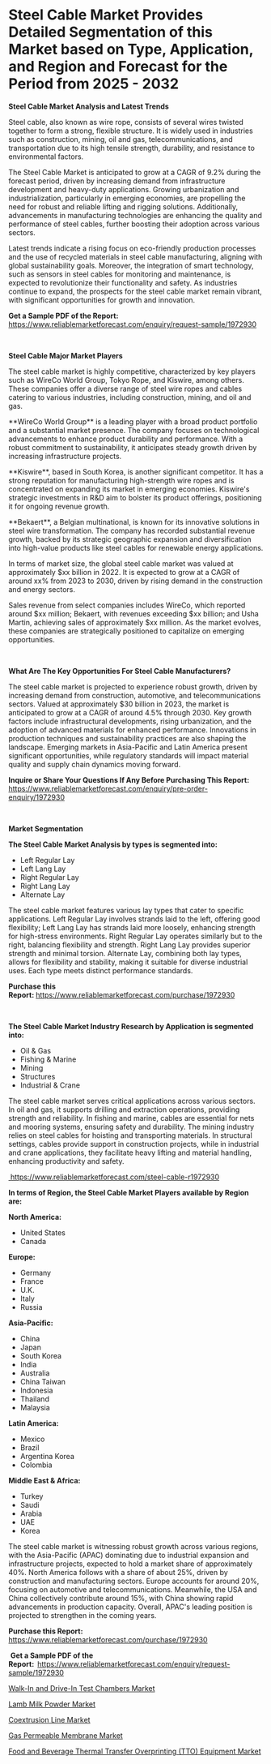 <p><h1>Steel Cable Market Provides Detailed Segmentation of this Market based on Type, Application, and Region and Forecast for the Period from 2025 - 2032</h1></p><p><strong>Steel Cable Market Analysis and Latest Trends</strong></p>
<p><p>Steel cable, also known as wire rope, consists of several wires twisted together to form a strong, flexible structure. It is widely used in industries such as construction, mining, oil and gas, telecommunications, and transportation due to its high tensile strength, durability, and resistance to environmental factors.</p><p>The Steel Cable Market is anticipated to grow at a CAGR of 9.2% during the forecast period, driven by increasing demand from infrastructure development and heavy-duty applications. Growing urbanization and industrialization, particularly in emerging economies, are propelling the need for robust and reliable lifting and rigging solutions. Additionally, advancements in manufacturing technologies are enhancing the quality and performance of steel cables, further boosting their adoption across various sectors.</p><p>Latest trends indicate a rising focus on eco-friendly production processes and the use of recycled materials in steel cable manufacturing, aligning with global sustainability goals. Moreover, the integration of smart technology, such as sensors in steel cables for monitoring and maintenance, is expected to revolutionize their functionality and safety. As industries continue to expand, the prospects for the steel cable market remain vibrant, with significant opportunities for growth and innovation.</p></p>
<p><strong>Get a Sample PDF of the Report:&nbsp;</strong> <a href="https://www.reliablemarketforecast.com/enquiry/request-sample/1972930?utm_campaign=2447&utm_medium=2&utm_source=Github&utm_content=ia&utm_term=02042025&utm_id=steel-cable">https://www.reliablemarketforecast.com/enquiry/request-sample/1972930</a></p>
<p>&nbsp;</p>
<p><strong>Steel Cable Major Market Players</strong></p>
<p><p>The steel cable market is highly competitive, characterized by key players such as WireCo World Group, Tokyo Rope, and Kiswire, among others. These companies offer a diverse range of steel wire ropes and cables catering to various industries, including construction, mining, and oil and gas.</p><p>**WireCo World Group** is a leading player with a broad product portfolio and a substantial market presence. The company focuses on technological advancements to enhance product durability and performance. With a robust commitment to sustainability, it anticipates steady growth driven by increasing infrastructure projects.</p><p>**Kiswire**, based in South Korea, is another significant competitor. It has a strong reputation for manufacturing high-strength wire ropes and is concentrated on expanding its market in emerging economies. Kiswire's strategic investments in R&D aim to bolster its product offerings, positioning it for ongoing revenue growth.</p><p>**Bekaert**, a Belgian multinational, is known for its innovative solutions in steel wire transformation. The company has recorded substantial revenue growth, backed by its strategic geographic expansion and diversification into high-value products like steel cables for renewable energy applications.</p><p>In terms of market size, the global steel cable market was valued at approximately $xx billion in 2022. It is expected to grow at a CAGR of around xx% from 2023 to 2030, driven by rising demand in the construction and energy sectors. </p><p>Sales revenue from select companies includes WireCo, which reported around $xx million; Bekaert, with revenues exceeding $xx billion; and Usha Martin, achieving sales of approximately $xx million. As the market evolves, these companies are strategically positioned to capitalize on emerging opportunities.</p></p>
<p>&nbsp;</p>
<p><strong>What Are The Key Opportunities For Steel Cable Manufacturers?</strong></p>
<p><p>The steel cable market is projected to experience robust growth, driven by increasing demand from construction, automotive, and telecommunications sectors. Valued at approximately $30 billion in 2023, the market is anticipated to grow at a CAGR of around 4.5% through 2030. Key growth factors include infrastructural developments, rising urbanization, and the adoption of advanced materials for enhanced performance. Innovations in production techniques and sustainability practices are also shaping the landscape. Emerging markets in Asia-Pacific and Latin America present significant opportunities, while regulatory standards will impact material quality and supply chain dynamics moving forward.</p></p>
<p><strong>Inquire or Share Your Questions If Any Before Purchasing This Report:</strong> <a href="https://www.reliablemarketforecast.com/enquiry/pre-order-enquiry/1972930?utm_campaign=2447&utm_medium=2&utm_source=Github&utm_content=ia&utm_term=02042025&utm_id=steel-cable">https://www.reliablemarketforecast.com/enquiry/pre-order-enquiry/1972930</a></p>
<p>&nbsp;</p>
<p><strong>Market Segmentation</strong></p>
<p><strong>The Steel Cable Market Analysis by types is segmented into:</strong></p>
<p><ul><li>Left Regular Lay</li><li>Left Lang Lay</li><li>Right Regular Lay</li><li>Right Lang Lay</li><li>Alternate Lay</li></ul></p>
<p><p>The steel cable market features various lay types that cater to specific applications. Left Regular Lay involves strands laid to the left, offering good flexibility; Left Lang Lay has strands laid more loosely, enhancing strength for high-stress environments. Right Regular Lay operates similarly but to the right, balancing flexibility and strength. Right Lang Lay provides superior strength and minimal torsion. Alternate Lay, combining both lay types, allows for flexibility and stability, making it suitable for diverse industrial uses. Each type meets distinct performance standards.</p></p>
<p><strong>Purchase this Report:&nbsp;</strong><a href="https://www.reliablemarketforecast.com/purchase/1972930?utm_campaign=2447&utm_medium=2&utm_source=Github&utm_content=ia&utm_term=02042025&utm_id=steel-cable">https://www.reliablemarketforecast.com/purchase/1972930</a></p>
<p>&nbsp;</p>
<p><strong>The Steel Cable Market Industry Research by Application is segmented into:</strong></p>
<p><ul><li>Oil & Gas</li><li>Fishing & Marine</li><li>Mining</li><li>Structures</li><li>Industrial & Crane</li></ul></p>
<p><p>The steel cable market serves critical applications across various sectors. In oil and gas, it supports drilling and extraction operations, providing strength and reliability. In fishing and marine, cables are essential for nets and mooring systems, ensuring safety and durability. The mining industry relies on steel cables for hoisting and transporting materials. In structural settings, cables provide support in construction projects, while in industrial and crane applications, they facilitate heavy lifting and material handling, enhancing productivity and safety.</p></p>
<p><a href="https://www.reliablemarketforecast.com/steel-cable-r1972930?utm_campaign=2447&utm_medium=2&utm_source=Github&utm_content=ia&utm_term=02042025&utm_id=steel-cable">&nbsp;https://www.reliablemarketforecast.com/steel-cable-r1972930</a></p>
<p><strong>In terms of Region, the Steel Cable Market Players available by Region are:</strong></p>
<p>
    <p> <strong> North America: </strong>
        <ul>
            <li>United States</li>
            <li>Canada</li>
        </ul>
        </p> 
    <p> <strong> Europe: </strong>
        <ul>
            <li>Germany</li>
            <li>France</li>
            <li>U.K.</li>
            <li>Italy</li>
            <li>Russia</li>
        </ul>
        </p> 
    <p> <strong> Asia-Pacific: </strong>
        <ul>
            <li>China</li>
            <li>Japan</li>
            <li>South Korea</li>
            <li>India</li>
            <li>Australia</li>
            <li>China Taiwan</li>
            <li>Indonesia</li>
            <li>Thailand</li>
            <li>Malaysia</li>
        </ul>
        </p> 
    <p> <strong> Latin America: </strong>
        <ul>
            <li>Mexico</li>
            <li>Brazil</li>
            <li>Argentina Korea</li>
            <li>Colombia</li>
        </ul>
        </p> 
    <p> <strong> Middle East & Africa: </strong>
        <ul>
            <li>Turkey</li>
            <li>Saudi</li>
            <li>Arabia</li>
            <li>UAE</li>
            <li>Korea</li>
        </ul>
    </p>
    </p>
<p><p>The steel cable market is witnessing robust growth across various regions, with the Asia-Pacific (APAC) dominating due to industrial expansion and infrastructure projects, expected to hold a market share of approximately 40%. North America follows with a share of about 25%, driven by construction and manufacturing sectors. Europe accounts for around 20%, focusing on automotive and telecommunications. Meanwhile, the USA and China collectively contribute around 15%, with China showing rapid advancements in production capacity. Overall, APAC's leading position is projected to strengthen in the coming years.</p></p>
<p><strong>Purchase this Report: </strong><a href="https://www.reliablemarketforecast.com/purchase/1972930?utm_campaign=2447&utm_medium=2&utm_source=Github&utm_content=ia&utm_term=02042025&utm_id=steel-cable">https://www.reliablemarketforecast.com/purchase/1972930</a></p>
<p>&nbsp;<strong>Get a Sample PDF of the Report:&nbsp;&nbsp;</strong><a href="https://www.reliablemarketforecast.com/enquiry/request-sample/1972930?utm_campaign=2447&utm_medium=2&utm_source=Github&utm_content=ia&utm_term=02042025&utm_id=steel-cable">https://www.reliablemarketforecast.com/enquiry/request-sample/1972930</a></p>
<p><strong></strong></p>
<p><p><a href="https://www.linkedin.com/pulse/walk-in-drive-in-test-chambers-industry-insights-report-analyzing-hn1fe?utm_campaign=2447&utm_medium=2&utm_source=Github&utm_content=ia&utm_term=02042025&utm_id=steel-cable">Walk-In and Drive-In Test Chambers Market</a></p><p><a href="https://github.com/grimssummouc/Market-Research-Report-List-1/blob/main/lamb-milk-powder-market.md?utm_campaign=2447&utm_medium=2&utm_source=Github&utm_content=ia&utm_term=02042025&utm_id=steel-cable">Lamb Milk Powder Market</a></p><p><a href="https://www.linkedin.com/pulse/comprehensive-coextrusion-line-market-report-regional-analysis-zgbae?utm_campaign=2447&utm_medium=2&utm_source=Github&utm_content=ia&utm_term=02042025&utm_id=steel-cable">Coextrusion Line Market</a></p><p><a href="https://github.com/piskofraisel/Market-Research-Report-List-1/blob/main/gas-permeable-membrane-market.md?utm_campaign=2447&utm_medium=2&utm_source=Github&utm_content=ia&utm_term=02042025&utm_id=steel-cable">Gas Permeable Membrane Market</a></p><p><a href="https://www.linkedin.com/pulse/94-cagr-forecast-thefood-beverage-thermal-transfer-overprinting-assqe?utm_campaign=2447&utm_medium=2&utm_source=Github&utm_content=ia&utm_term=02042025&utm_id=steel-cable">Food and Beverage Thermal Transfer Overprinting (TTO) Equipment Market</a></p></p>